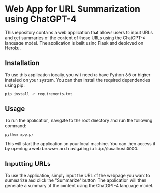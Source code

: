 # Web App for URL Summarization using ChatGPT-4

This repository contains a web application that allows users to input URLs and get summaries of the content of those URLs using the ChatGPT-4 language model. The application is built using Flask and deployed on Heroku.

## Installation

To use this application locally, you will need to have Python 3.6 or higher installed on your system. You can then install the required dependencies using pip:

`pip install -r requirements.txt`

## Usage

To run the application, navigate to the root directory and run the following command:

`python app.py`

This will start the application on your local machine. You can then access it by opening a web browser and navigating to http://localhost:5000.

## Inputting URLs

To use the application, simply input the URL of the webpage you want to summarize and click the "Summarize" button. The application will then generate a summary of the content using the ChatGPT-4 language model.
